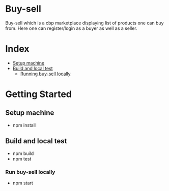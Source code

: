 # Buy-sell

Buy-sell which is a cbp marketplace displaying list of products one can buy from. Here one can register/login as a buyer as well as a seller. 

# Index

* [Setup machine](#setup-machine)
* [Build and local test](#build-and-test)
  + [Running buy-sell locally](#running-application)
  

# Getting Started

## Setup machine <a name="setup-machine"></a>
- npm install

## Build and local test <a name="build-and-test"></a>
- npm build
- npm test

### Run buy-sell locally <a name="tmux"></a>
- npm start